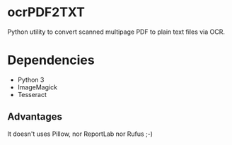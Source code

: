 # ocrPDF2TXT

Python utility to convert scanned multipage PDF to plain text files via OCR.

# Dependencies

- Python 3
- ImageMagick
- Tesseract

## Advantages

It doesn't uses Pillow, nor ReportLab nor Rufus ;-)
